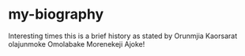 # my-biography
Interesting times
this is a brief history as stated by Orunmjia Kaorsarat olajunmoke Omolabake Morenekeji Ajoke!

